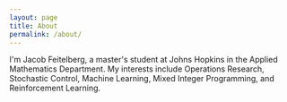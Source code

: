 ```yaml
---
layout: page
title: About
permalink: /about/
---
```


I'm Jacob Feitelberg, a master's student at Johns Hopkins in the Applied Mathematics Department.
My interests include Operations Research, Stochastic Control, Machine Learning, Mixed Integer Programming, and Reinforcement Learning.
